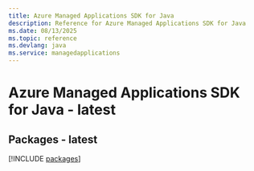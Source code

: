 ```yaml
---
title: Azure Managed Applications SDK for Java
description: Reference for Azure Managed Applications SDK for Java
ms.date: 08/13/2025
ms.topic: reference
ms.devlang: java
ms.service: managedapplications
---
```

# Azure Managed Applications SDK for Java - latest
## Packages - latest
[!INCLUDE [packages](managed-applications-index.md)]